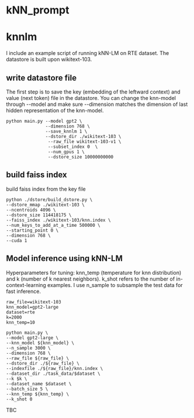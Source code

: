 # kNN_prompt
# knnlm
I include an example script of running kNN-LM on RTE dataset. The datastore is built upon wikitext-103.

## write datastore file
The first step is to save the key (embedding of the leftward context) and value (next token) file in the datastore. You can change the knn-model through --model and make sure --dimension matches the dimension of last hidden representation of the knn-model. 
```
python main.py --model gpt2 \
               --dimension 768 \
               --save_knnlm 1 \
               --dstore_dir ./wikitext-103 \
                --raw_file wikitext-103-v1 \
                --subset_index 0  \
                --num_gpus 1 \
                --dstore_size 10000000000
```

## build faiss index
build faiss index from the key file
```
python ./dstore/build_dstore.py \
--dstore_mmap ./wikitext-103 \
--ncentroids 4096 \
--dstore_size 114418175 \
--faiss_index ./wikitext-103/knn.index \
--num_keys_to_add_at_a_time 500000 \
--starting_point 0 \
--dimension 768 \
--cuda 1
```

## Model inference using kNN-LM
Hyperparameters for tuning: knn_temp (temperature for knn distribution) and k (number of k nearest neighbors). k_shot refers to the number of in-context-learning examples. I use n_sample to subsample the test data for fast inference.
```
raw_file=wikitext-103
knn_model=gpt2-large
dataset=rte
k=2000
knn_temp=10

python main.py \
--model gpt2-large \
--knn_model ${knn_model} \
--n_sample 3000 \
--dimension 768 \
--raw_file ${raw_file} \
--dstore_dir ./${raw_file} \
--indexfile ./${raw_file}/knn.index \
--dataset_dir ./task_data/$dataset \
--k $k \
--dataset_name $dataset \
--batch_size 5 \
--knn_temp ${knn_temp} \
--k_shot 0
```

TBC
